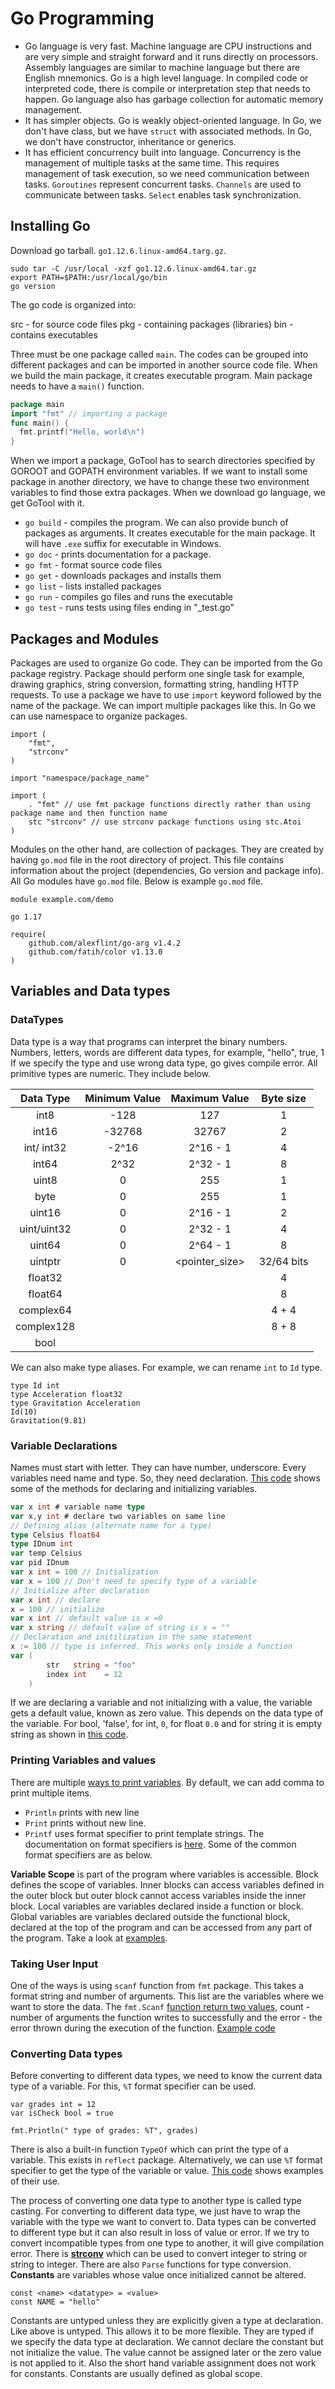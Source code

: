 # Go Programming

- Go language is very fast. Machine language are CPU instructions and are very simple and straight forward and it runs directly on processors. Assembly languages are similar to machine language but there are English mnemonics. Go is a high level language. In compiled code or interpreted code, there is compile or interpretation step that needs to happen. Go language also has garbage collection for automatic memory management.
- It has simpler objects. Go is weakly object-oriented language. In Go, we don't have class, but we have `struct` with associated methods. In Go, we don't have constructor, inheritance or generics.
- It has efficient concurrency built into language. Concurrency is the management of multiple tasks at the same time. This requires management of task execution, so we need communication between tasks. `Goroutines` represent concurrent tasks. `Channels` are used to communicate between tasks. `Select` enables task synchronization.

## Installing Go

Download go tarball. `go1.12.6.linux-amd64.targ.gz`.

```shell
sudo tar -C /usr/local -xzf go1.12.6.linux-amd64.tar.gz
export PATH=$PATH:/usr/local/go/bin
go version
```

The go code is organized into:

src - for source code files
pkg - containing packages (libraries)
bin - contains executables

Three must be one package called `main`. The codes can be grouped into different packages and can be imported in another source code file. When we build the main package, it creates executable program. Main package needs to have a `main()` function.

```go
package main
import "fmt" // importing a package
func main() {
  fmt.printf("Hello, world\n")
}
```

When we import a package, GoTool has to search directories specified by GOROOT and GOPATH environment variables. If we want to install some package in another directory, we have to change these two environment variables to find those extra packages. When we download go language, we get GoTool with it.

- `go build` - compiles the program. We can also provide bunch of packages as arguments. It creates executable for the main package. It will have `.exe` suffix for executable in Windows.
- `go doc` - prints documentation for a package.
- `go fmt` - format source code files
- `go get` - downloads packages and installs them
- `go list` - lists installed packages
- `go run` - compiles go files and runs the executable
- `go test` - runs tests using files ending in "_test.go"

## Packages and Modules

Packages are used to organize Go code. They can be imported from the Go package registry. Package should perform one single task for example, drawing graphics, string conversion, formatting string, handling HTTP requests. To use a package we have to use `import` keyword followed by the name of  the package. We can import multiple packages like this. In Go we can use namespace to organize packages.

```golang
import (
    "fmt",
    "strconv"
)

import "namespace/package_name"

import (
    . "fmt" // use fmt package functions directly rather than using package name and then function name
    stc "strconv" // use strconv package functions using stc.Atoi
)
```

Modules on the other hand, are collection of packages. They are created by having `go.mod` file in the root directory of project. This file contains information about the project (dependencies, Go version and package info). All Go modules have `go.mod` file. Below is example `go.mod` file.

```golang
module example.com/demo

go 1.17

require(
    github.com/alexflint/go-arg v1.4.2
    github.com/fatih/color v1.13.0
)
```

## Variables and Data types

### DataTypes

Data type is a way that programs can interpret the binary numbers. Numbers, letters, words are different data types, for example, "hello", true, 1
If we specify the type and use wrong data type, go gives compile error. All primitive types are numeric.
They include below.

| Data Type | Minimum Value | Maximum Value | Byte size |
|:---------:|:------------:|:-------------:|:---------:|
| int8 | -128 | 127 | 1 |
| int16 | -32768 | 32767 | 2 |
| int/ int32 | -2^16 | 2^16 - 1| 4 |
| int64 | 2^32 | 2^32 - 1 | 8 |
| uint8 | 0 | 255 | 1 |
| byte | 0 | 255 | 1 |
| uint16 | 0 | 2^16 - 1 | 2 |
| uint/uint32 | 0 | 2^32 - 1 | 4 |
| uint64 | 0 | 2^64 - 1 | 8 |
| uintptr | 0 | <pointer_size> | 32/64 bits |
| float32 | | | 4 |
|  float64 | | | 8 |
| complex64 | | | 4 + 4 |
| complex128 | | | 8 + 8 |
| bool | | | |

We can also make type aliases. For example, we can rename `int` to `Id` type.

```golang
type Id int
type Acceleration float32
type Gravitation Acceleration
Id(10)
Gravitation(9.81)
```

### Variable Declarations

Names must start with letter. They can have number, underscore. Every variables need name and type. So, they need declaration. [This code](src/02-variables.go) shows some of the methods for declaring and initializing variables.

```go
var x int # variable name type
var x,y int # declare two variables on same line
// Defining alias (alternate name for a type)
type Celsius float64
type IDnum int
var temp Celsius
var pid IDnum
var x int = 100 // Initialization
var x = 100 // Don't need to specify type of a variable
// Initialize after declaration
var x int // declare
x = 100 // initialize
var x int // default value is x =0
var x string // default value of string is x = ""
// Declaration and initilization in the same statement
x := 100 // type is inferred. This works only inside a function
var (
		str   string = "foo"
		index int    = 12
	)
```

If we are declaring a variable and not initializing with a value, the variable gets a default value, known as zero value. This depends on the data type of the variable. For bool, 'false', for int, `0`, for float `0.0` and for string it is empty string as shown in [this code](src/02-variables.go).

### Printing Variables and values

There are multiple [ways to print variables](src/printing-variables.go). By default, we can add comma to print multiple items.
- `Println` prints with new line
- `Print` prints without new line.
- `Printf` uses format specifier to print template strings. The documentation on format specifiers is [here](https://pkg.go.dev/fmt). Some of the common format specifiers are as below.

**Variable Scope** is part of the program where variables is accessible. Block defines the scope of variables. Inner blocks can access variables defined in the outer block but outer block cannot access variables inside the inner block.
Local variables are variables declared inside a function or block. Global variables are variables declared outside the functional block, declared at the top of the program and can be accessed from any part of the program. Take a look at [examples](src/04-variable-scope.go).

### Taking User Input

One of the ways is using `scanf` function from `fmt` package. This takes a format string and number of arguments. This list are the variables where we want to store the data. The `fmt.Scanf` [function return two values](https://pkg.go.dev/fmt#Scanf), count - number of arguments the function writes to successfully and the error - the error thrown during the execution of the function. [Example code](src/05-user-input.go)

### Converting Data types

Before converting to different data types, we need to know the current data type of a variable. For this, `%T` format specifier can be used.

```golang
var grades int = 12
var isCheck bool = true

fmt.Println(" type of grades: %T", grades)
```

There is also a built-in function `TypeOf` which can print the type of a variable. This exists in `reflect` package. Alternatively, we can use `%T` format specifier to get the type of the variable or value. [This code](src/06-type-conversion.go) shows examples of their use.

The process of converting one data type to another type is called type casting. For converting to different data type, we just have to wrap the variable with the type we want to convert to. 
Data types can be converted to different type but it can also result in loss of value or error. If we try to convert incompatible types from one type to another, it will give compilation error. There is [**strconv**](https://pkg.go.dev/strconv@go1.20.5) which can be used to convert integer to string or string to integer. There are also `Parse` functions for type conversion. **Constants** are variables whose value once initialized cannot be altered.

```golang
const <name> <datatype> = <value>
const NAME = "hello"
```

Constants are untyped unless they are explicitly given a type at declaration. Like above is untyped. This allows it to be more flexible. They are typed if we specify the data type at declaration. We cannot declare the constant but not initialize the value. The value cannot be assigned later or the zero value is not applied to it. Also the short hand variable assignment does not work for constants. Constants are usually defined as global scope.